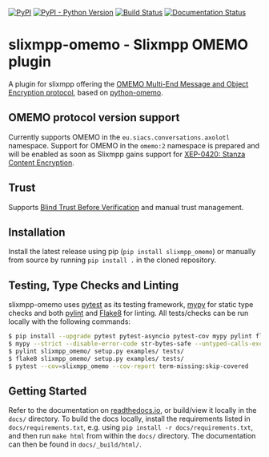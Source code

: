 [![PyPI](https://img.shields.io/pypi/v/slixmpp_omemo.svg)](https://pypi.org/project/slixmpp_omemo/)
[![PyPI - Python Version](https://img.shields.io/pypi/pyversions/slixmpp_omemo.svg)](https://pypi.org/project/slixmpp_omemo/)
[![Build Status](https://github.com/Syndace/slixmpp-omemo/actions/workflows/test-and-publish.yml/badge.svg)](https://github.com/Syndace/slixmpp-omemo/actions/workflows/test-and-publish.yml)
[![Documentation Status](https://readthedocs.org/projects/slixmpp-omemo/badge/?version=latest)](https://slixmpp-omemo.readthedocs.io/)

# slixmpp-omemo - Slixmpp OMEMO plugin #

A plugin for slixmpp offering the [OMEMO Multi-End Message and Object Encryption protocol](https://xmpp.org/extensions/xep-0384.html), based on [python-omemo](https://github.com/Syndace/python-omemo).

## OMEMO protocol version support ##

Currently supports OMEMO in the `eu.siacs.conversations.axolotl` namespace.
Support for OMEMO in the `omemo:2` namespace is prepared and will be enabled as soon as Slixmpp gains support for [XEP-0420: Stanza Content Encryption](https://xmpp.org/extensions/xep-0420.html).

## Trust ##

Supports [Blind Trust Before Verification](https://gultsch.de/trust.html) and manual trust management.

## Installation ##

Install the latest release using pip (`pip install slixmpp_omemo`) or manually from source by running `pip install .` in the cloned repository.

## Testing, Type Checks and Linting ##

slixmpp-omemo uses [pytest](https://docs.pytest.org/en/latest/) as its testing framework, [mypy](http://mypy-lang.org/) for static type checks and both [pylint](https://pylint.pycqa.org/en/latest/) and [Flake8](https://flake8.pycqa.org/en/latest/) for linting. All tests/checks can be run locally with the following commands:

```sh
$ pip install --upgrade pytest pytest-asyncio pytest-cov mypy pylint flake8
$ mypy --strict --disable-error-code str-bytes-safe --untyped-calls-exclude=slixmpp slixmpp_omemo/ setup.py examples/ tests/
$ pylint slixmpp_omemo/ setup.py examples/ tests/
$ flake8 slixmpp_omemo/ setup.py examples/ tests/
$ pytest --cov=slixmpp_omemo --cov-report term-missing:skip-covered
```

## Getting Started ##

Refer to the documentation on [readthedocs.io](https://slixmpp-omemo.readthedocs.io/), or build/view it locally in the `docs/` directory. To build the docs locally, install the requirements listed in `docs/requirements.txt`, e.g. using `pip install -r docs/requirements.txt`, and then run `make html` from within the `docs/` directory. The documentation can then be found in `docs/_build/html/`.
